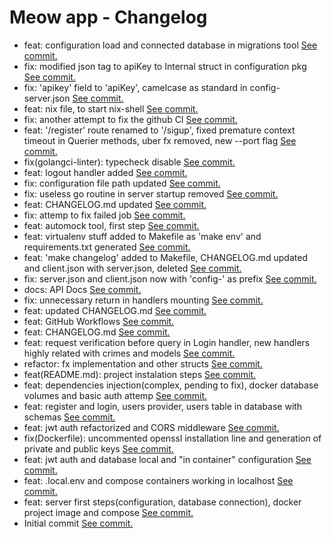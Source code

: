 # Meow app - Changelog
 - feat: configuration load and connected database in migrations tool [See commit.](https://github.com/luisnquin/meow-app/commit/2af26bd61047222c060b9c2b715a1dbdd62e8dad)<br>
 - fix: modified json tag to apiKey to Internal struct in configuration pkg [See commit.](https://github.com/luisnquin/meow-app/commit/81f10e197a3ba2b15fda404f7c70dc8ca6305d24)<br>
 - fix: 'apikey' field to 'apiKey', camelcase as standard in config-server.json [See commit.](https://github.com/luisnquin/meow-app/commit/3b62640c10bcde10d4ec2fc466f20b57d2b1bf41)<br>
 - feat: nix file, to start nix-shell [See commit.](https://github.com/luisnquin/meow-app/commit/445512742f1aba6b18de495b658d7c312bd38191)<br>
 - fix: another attempt to fix the github CI [See commit.](https://github.com/luisnquin/meow-app/commit/d6b969a8d8c7c201cfc968d9a5782d14d4df89c3)<br>
 - feat: '/register' route renamed to '/sigup', fixed premature context timeout in Querier methods, uber fx removed, new --port flag [See commit.](https://github.com/luisnquin/meow-app/commit/6ee4c18134e6c8b3483ffd3804eb5289e1b310d0)<br>
 - fix(golangci-linter): typecheck disable [See commit.](https://github.com/luisnquin/meow-app/commit/8b0612a837f73fbc00f7572d15789cb4a825e4e4)<br>
 - feat: logout handler added [See commit.](https://github.com/luisnquin/meow-app/commit/4b950c4ab119ee612a39cec44e14f23e56d9fa1a)<br>
 - fix: configuration file path updated [See commit.](https://github.com/luisnquin/meow-app/commit/1b360f8a096a6922516524bd36fc40020357eb63)<br>
 - fix: useless go routine in server startup removed [See commit.](https://github.com/luisnquin/meow-app/commit/2e423eaf37ffc8cb775d0f61ab5960e58c04e17c)<br>
 - feat: CHANGELOG.md updated [See commit.](https://github.com/luisnquin/meow-app/commit/fae9fde6b58c1d2ce7f5129b65944bb301a56d34)<br>
 - fix: attemp to fix failed job [See commit.](https://github.com/luisnquin/meow-app/commit/439646598190a55751bfd27ac2647d57b53cb04a)<br>
 - feat: automock tool, first step [See commit.](https://github.com/luisnquin/meow-app/commit/5c8ee4625e9342afe6c5c1d1c8e0d82096556de7)<br>
 - feat: virtualenv stuff added to Makefile as 'make env' and requirements.txt generated [See commit.](https://github.com/luisnquin/meow-app/commit/8796d9c231cfe5b11fda99b1ed66454f69992177)<br>
 - feat: 'make changelog' added to Makefile, CHANGELOG.md updated and client.json with server.json, deleted [See commit.](https://github.com/luisnquin/meow-app/commit/99b004b74cc462efd1f6756602a8da857d5793ca)<br>
 - fix: server.json and client.json now with 'config-' as prefix [See commit.](https://github.com/luisnquin/meow-app/commit/50caf6f75d8480689ecdb830f293cdc9f4471ab5)<br>
 - docs: API Docs [See commit.](https://github.com/luisnquin/meow-app/commit/1460d9440b9020c95e1da2fcf9fe45f47b908e80)<br>
 - fix: unnecessary return in handlers mounting [See commit.](https://github.com/luisnquin/meow-app/commit/e7da909e217d297a2167704277f60a537841c784)<br>
 - feat: updated CHANGELOG.md [See commit.](https://github.com/luisnquin/meow-app/commit/f61d52d7853055b1419f768e50a1890f8f2b0862)<br>
 - feat: GitHub Workflows [See commit.](https://github.com/luisnquin/meow-app/commit/4bf4ff2115ba4e2803f84ce1644a520ec870189e)<br>
 - feat: CHANGELOG.md [See commit.](https://github.com/luisnquin/meow-app/commit/98103f796851352f7499fd1f89d7836dc49a1573)<br>
 - feat: request verification before query in Login handler, new handlers highly related with crimes and models [See commit.](https://github.com/luisnquin/meow-app/commit/65912bbb062bb6e869ed3280ff89e4a60df1f392)<br>
 - refactor: fx implementation and other structs [See commit.](https://github.com/luisnquin/meow-app/commit/0cd552b88b900a642dcbc4f41b8a28ababf62527)<br>
 - feat(README.md): project instalation steps [See commit.](https://github.com/luisnquin/meow-app/commit/e7ded7da585c197179178e3bd5ba3cfa833bb8b3)<br>
 - feat: dependencies injection(complex, pending to fix), docker database volumes and basic auth attemp [See commit.](https://github.com/luisnquin/meow-app/commit/e18047cf53a6ed4cfc93bd59ce3e5f3fa3e81050)<br>
 - feat: register and login, users provider, users table in database with schemas [See commit.](https://github.com/luisnquin/meow-app/commit/971bc6e88bb48e2f0aa03d6004aa73db38ab5c16)<br>
 - feat: jwt auth refactorized and CORS middleware [See commit.](https://github.com/luisnquin/meow-app/commit/86782e20ac8e56bece0e86969639cd45413b0899)<br>
 - fix(Dockerfile): uncommented openssl installation line and generation of private and public keys [See commit.](https://github.com/luisnquin/meow-app/commit/70cae4c6623405be9068e2acfe209094fad1506d)<br>
 - feat: jwt auth and database local and "in container" configuration [See commit.](https://github.com/luisnquin/meow-app/commit/e219bdf6bd38426f62861f69ecd3a479fc1ca185)<br>
 - feat: .local.env and compose containers working in localhost [See commit.](https://github.com/luisnquin/meow-app/commit/883f89fa8b33b7bffc25b480ebaf0ca8447cbff7)<br>
 - feat: server first steps(configuration, database connection), docker project image and compose [See commit.](https://github.com/luisnquin/meow-app/commit/a302331467168754b1267e04ad7da0200e3590f2)<br>
 - Initial commit [See commit.](https://github.com/luisnquin/meow-app/commit/4f2068caabba824e667e7cd71b52f8dbe78f8c73)<br>